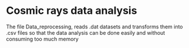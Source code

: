 # Cosmic rays data analysis

The file Data_reprocessing, reads .dat datasets and transforms them into .csv files so that the data analysis can be done easily and without consuming too much memory

